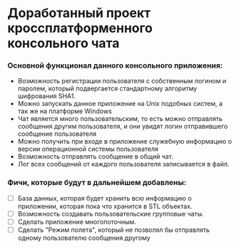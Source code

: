 # Доработанный проект кроссплатформенного консольного чата
### Основной функционал данного консольного приложения:

* Возможность регистрации пользователя с собственным логином и паролем, который подвергается стандартному алгоритму шифрования SHA1.
* Можно запускать данное приложение на Unix подобных систем, а так же на платформе Windows
* Чат является много пользовательским, то есть можно отправлять сообщения другим пользователя, и они увидят логин отправившего сообщение пользователя
* Можно получить при входе в приложение служебную информацию о версии операционной системы пользователя
* Возможность отправлять сообщение в общий чат.
* Лог всех сообщений от каждого пользователя записывается в файл.

### Фичи, которые будут в дальнейшем добавлены:
- [ ] База данных, которая будет хранить всю информацию о приложении, которая пока что хранится в STL объектах.
- [ ] Возможность создавать пользовательские групповые чаты.
- [ ] Сделать приложение многопоточным.
- [ ] Сделать "Режим полета", который не позволял бы отправлять одному пользователю сообщения другому
